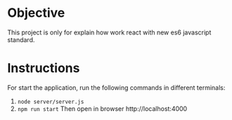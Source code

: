 # Objective
This project is only for explain how work react with new es6 javascript standard.

# Instructions
  For start the application, run the following commands in different terminals:
  1. `node server/server.js`
  2. `npm run start`
  Then open in browser http://localhost:4000
